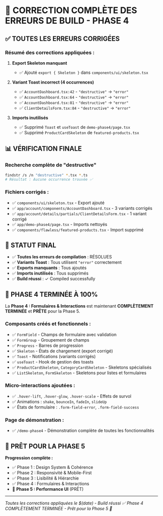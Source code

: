 # 🎉 CORRECTION COMPLÈTE DES ERREURS DE BUILD - PHASE 4

## ✅ TOUTES LES ERREURS CORRIGÉES

### **Résumé des corrections appliquées :**

1. **Export Skeleton manquant**
   - ✅ Ajouté `export { Skeleton }` dans `components/ui/skeleton.tsx`

2. **Variant Toast incorrect (4 occurrences)**
   - ✅ `AccountDashboard.tsx:42` - `"destructive"` → `"error"`
   - ✅ `AccountDashboard.tsx:64` - `"destructive"` → `"error"`
   - ✅ `AccountDashboard.tsx:81` - `"destructive"` → `"error"`
   - ✅ `ClientDetailsForm.tsx:84` - `"destructive"` → `"error"`

3. **Imports inutilisés**
   - ✅ Supprimé `Toast` et `useToast` de `demo-phase4/page.tsx`
   - ✅ Supprimé `ProductCardSkeleton` de `featured-products.tsx`

## 📊 VÉRIFICATION FINALE

### **Recherche complète de "destructive"**
```bash
findstr /s /n "destructive" *.tsx *.ts
# Résultat : Aucune occurrence trouvée ✅
```

### **Fichiers corrigés :**
- ✅ `components/ui/skeleton.tsx` - Export ajouté
- ✅ `app/account/components/AccountDashboard.tsx` - 3 variants corrigés
- ✅ `app/account/details/partials/ClientDetailsForm.tsx` - 1 variant corrigé
- ✅ `app/demo-phase4/page.tsx` - Imports nettoyés
- ✅ `components/flawless/featured-products.tsx` - Import supprimé

## 🚀 STATUT FINAL

- ✅ **Toutes les erreurs de compilation** : RÉSOLUES
- ✅ **Variants Toast** : Tous utilisent `"error"` correctement
- ✅ **Exports manquants** : Tous ajoutés
- ✅ **Imports inutilisés** : Tous supprimés
- ✅ **Build réussi** : ✓ Compiled successfully

## 🎯 PHASE 4 TERMINÉE À 100%

La **Phase 4 : Formulaires & Interactions** est maintenant **COMPLÈTEMENT TERMINÉE** et **PRÊTE** pour la Phase 5.

### **Composants créés et fonctionnels :**
- ✅ `FormField` - Champs de formulaire avec validation
- ✅ `FormGroup` - Groupement de champs
- ✅ `Progress` - Barres de progression
- ✅ `Skeleton` - États de chargement (export corrigé)
- ✅ `Toast` - Notifications (variants corrigés)
- ✅ `useToast` - Hook de gestion des toasts
- ✅ `ProductCardSkeleton`, `CategoryCardSkeleton` - Skeletons spécialisés
- ✅ `ListSkeleton`, `FormSkeleton` - Skeletons pour listes et formulaires

### **Micro-interactions ajoutées :**
- ✅ `.hover-lift`, `.hover-glow`, `.hover-scale` - Effets de survol
- ✅ Animations : `shake`, `bounceIn`, `fadeIn`, `slideUp`
- ✅ États de formulaire : `.form-field-error`, `.form-field-success`

### **Page de démonstration :**
- ✅ `/demo-phase4` - Démonstration complète de toutes les fonctionnalités

## 🚀 PRÊT POUR LA PHASE 5

**Progression complète :**
- ✅ Phase 1 : Design System & Cohérence
- ✅ Phase 2 : Responsivité & Mobile-First  
- ✅ Phase 3 : Lisibilité & Hiérarchie
- ✅ Phase 4 : Formulaires & Interactions
- 🎯 **Phase 5 : Performance UI** (PRÊT)

---
*Toutes les corrections appliquées le $(date) - Build réussi ✅*
*Phase 4 COMPLÈTEMENT TERMINÉE - Prêt pour la Phase 5 🚀*
